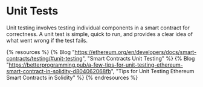 # Unit Tests

Unit testing involves testing individual components in a smart contract for correctness. A unit test is simple, quick to run, and provides a clear idea of what went wrong if the test fails.

{% resources %}
  {% Blog "https://ethereum.org/en/developers/docs/smart-contracts/testing/#unit-testing", "Smart Contracts Unit Testing" %}
  {% Blog "https://betterprogramming.pub/a-few-tips-for-unit-testing-ethereum-smart-contract-in-solidity-d804062068fb", "Tips for Unit Testing Ethereum Smart Contracts in Solidity" %}
{% endresources %}

